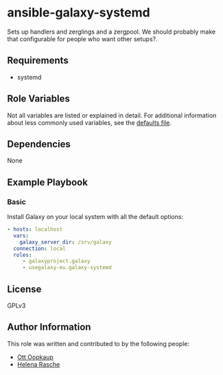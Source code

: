 # ansible-galaxy-systemd

Sets up handlers and zerglings and a zergpool. We should probably make that configurable for people who want other setups?.

## Requirements

- systemd

## Role Variables

Not all variables are listed or explained in detail. For additional information about less commonly used variables, see
the [defaults file][defaults].

[defaults]: defaults/main.yml

## Dependencies

None

## Example Playbook

### Basic ###

Install Galaxy on your local system with all the default options:

```yaml
- hosts: localhost
  vars:
    galaxy_server_dir: /srv/galaxy
  connection: local
  roles:
     - galaxyproject.galaxy
     - usegalaxy-eu.galaxy-systemd
```

## License

GPLv3

## Author Information

This role was written and contributed to by the following people:

- [Ott Oopkaup](https://github.com/ooobik)
- [Helena Rasche](https://github.com/erasche)
